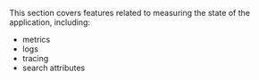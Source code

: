 This section covers features related to measuring the state of the application, including:

- metrics
- logs
- tracing
- search attributes
